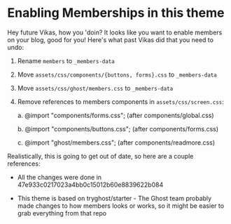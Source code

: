 # Enabling Memberships in this theme

Hey future Vikas, how you 'doin? It looks like you want to enable members on your blog, good for you! Here's what past Vikas did that you need to undo:

1. Rename `members` to `_members-data`

1. Move `assets/css/components/{buttons, forms}.css` to `_members-data`

1. Move `assets/css/ghost/members.css` to `_members-data`

1. Remove references to members components in `assets/css/screen.css`:

    a. @import "components/forms.css"; (after components/global.css)

    b. @import "components/buttons.css"; (after components/forms.css)

    c. @import "ghost/members.css"; (after components/readmore.css)

Realistically, this is going to get out of date, so here are a couple references:

- All the changes were done in 47e933c0217023a4bb0c15012b60e8839622b084

- This theme is based on tryghost/starter - The Ghost team probably made changes to how members looks or works, so it might be easier to grab everything from that repo